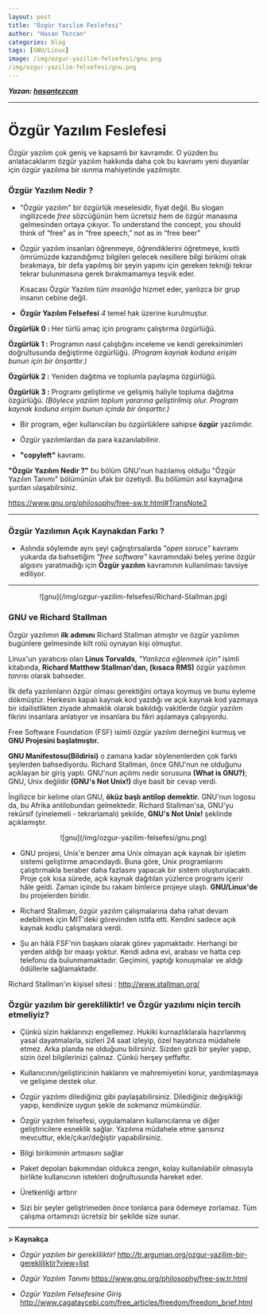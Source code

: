 ```yaml
---
layout: post
title: "Özgür Yazılım Feslefesi"
author: "Hasan Tezcan"
categories: blog
tags: [GNU/Linux]
image: /img/ozgur-yazilim-felsefesi/gnu.png
/img/ozgur-yazilim-felsefesi/gnu.png
---
```



***Yazan: [hasantezcan](https://github.com/hasantezcan)***

---

# Özgür Yazılım Feslefesi

Özgür yazılım çok geniş ve kapsamlı bir kavramdır. O yüzden bu anlatacaklarım özgür yazılım hakkında daha çok bu kavramı yeni duyanlar için özgür yazılıma bir ısınma mahiyetinde yazılmıştır.

### **Özgür Yazılım Nedir ?**

- “Özgür yazılım” bir özgürlük meselesidir, fiyat değil.
Bu slogan ingilizcede *free* sözcüğünün hem ücretsiz hem de özgür manasına gelmesinden ortaya çıkıyor.
      To understand the concept, you should think of “free” as in “free speech,” not as in “free beer”

- Özgür yazılım insanları öğrenmeye, öğrendiklerini öğretmeye, kısıtlı ömrümüzde kazandığımız bilgileri gelecek nesillere bilgi birikimi olrak bırakmaya, bir defa yapılmış bir şeyin yapımı için gereken tekniği tekrar tekrar bulunmasına gerek bırakmamamya teşvik eder.

  Kısacası Özgür Yazılım *tüm insanlığa* hizmet eder, yanlızca bir grup insanın cebine değil.

* **Özgür Yazılım Felsefesi** *4* temel hak üzerine kurulmuştur.

 **Özgürlük 0 :** Her türlü amaç için programı çalıştırma özgürlüğü.

 **Özgürlük 1 :** Programın nasıl çalıştığını inceleme ve kendi gereksinimleri doğrultusunda değiştirme özgürlüğü. *(Program kaynak koduna erişim bunun için bir önşarttır.)*

 **Özgürlük 2 :** Yeniden dağıtma ve toplumla paylaşma özgürlüğü.

 **Özgürlük 3 :** Programı geliştirme ve gelişmiş haliyle topluma dağıtma özgürlüğü. *(Böylece yazılım toplum yararına geliştirilmiş olur. Program kaynak koduna erişim bunun içinde bir önşarttır.)*

- Bir program, eğer kullanıcıları bu özgürlüklere sahipse **özgür** yazılımdır.

- Özgür yazılımlardan da para kazanılabilinir.

- **"copyleft"** kavramı.  

**"Özgür Yazılım Nedir ?"**  bu bölüm GNU'nun hazılamış olduğu "Özgür Yazılım Tanımı" bölümünün ufak bir özetiydi. Bu bölümün asıl kaynağına şurdan ulaşabilrsiniz.

https://www.gnu.org/philosophy/free-sw.tr.html#TransNote2

---

### **Özgür Yazılımın Açık Kaynakdan Farkı ?**

- Aslında söylemde aynı şeyi çağrıştırsalarda *"open soruce"* kavramı yukarda da bahsetiğim *"free software"* kavramındaki beleş yerine özgür algısını yaratmadığı için **Özgür yazılım** kavramının kullanılması tavsiye ediliyor.

---
<p align="center">
  ![gnu](/img/ozgur-yazilim-felsefesi/Richard-Stallman.jpg)
</p>

### **GNU ve Richard Stallman**

Özgür yazılımın **ilk adımını** Richard Stallman atmıştır ve özgür yazılımın bugünlere gelmesinde kilt rolü oynayan kişi olmuştur.

Linux'un yaratıcısı olan **Linus Torvalds**, *"Yanlızca eğlenmek için"* isimli kitabında, **Richard Matthew Stallman'dan, (kısaca RMS)** özgür yazılımın *tanrısı* olarak bahseder.

İlk defa yazılımların özgür olması gerektiğini ortaya koymuş ve bunu eyleme dökmüştür.
Herkesin kapalı kaynak kod yazdığı ve açık kaynak kod yazmaya bir idailistlikten ziyade ahmaklık olarak bakıldığı vakitlerde özgür yazılım fikrini insanlara anlatıyor ve insanlara bu fikri aşılamaya çalışıyordu.

Free Software Foundation (FSF) isimli özgür yazılım derneğini kurmuş ve **GNU Projesini başlatmıştır.**

**GNU Manifestosu(Bildirisi)** o zamana kadar söylenenlerden çok farklı şeylerden bahsediyordu. Richard Stallman, önce GNU'nun ne olduğunu açıklayan bir giriş yaptı. GNU'nun açılımı nedir sorusuna **(What is GNU?)**; GNU, Unix değildir **(GNU's Not Unix!)** diye basit bir cevap verdi.

İngilizce bir kelime olan GNU, **öküz başlı antilop demektir.** GNU'nun logosu da, bu Afrika antilobundan gelmektedir. Richard Stallman'sa, GNU'yu rekürsif (yinelemeli - tekrarlamalı) şekilde, **GNU's Not Unix!** şeklinde açıklamıştır.

<p align="center">
  ![gnu](/img/ozgur-yazilim-felsefesi/gnu.png)
</p>

- GNU projesi, Unix'e benzer ama Unix olmayan açık kaynak bir işletim sistemi geliştirme amacındaydı. Buna göre, Unix programlarını çalıştırmakla beraber daha fazlasını yapacak bir sistem oluşturulacaktı. Proje çok kısa sürede, açık kaynak dağıtılan yüzlerce programı içerir hâle geldi. Zaman içinde bu rakam binlerce projeye ulaştı. **GNU/Linux'de** bu projelerden biridir.

- Richard Stallman, özgür yazılım çalışmalarına daha rahat devam edebilmek için MIT'deki görevinden istifa etti. Kendini sadece açık kaynak kodlu çalışmalara verdi.

- Şu an hâlâ FSF'nin başkanı olarak görev yapmaktadır. Herhangi bir yerden aldığı bir maaşı yoktur. Kendi adına evi, arabası ve hatta cep telefonu da bulunmamaktadır. Geçimini, yaptığı konuşmalar ve aldığı ödüllerle sağlamaktadır.

Richard Stallman'ın kişisel sitesi : http://www.stallman.org/

### **Özgür yazılım bir gerekliliktir! ve Özgür yazılımı niçin tercih etmeliyiz?**

- Çünkü sizin haklarınızı engellemez. Hukiki kurnazlıklarala hazırlanmış yasal dayatmalarla, sizleri 24 saat izleyip, özel hayatınıza müdahele etmez. Arka planda ne olduğunu bilirsiniz. Sizden gizli bir şeyler yapıp, sizin özel bilgilerinizi çalmaz. Çünkü herşey şeffaftır.

- Kullanıcının/geliştiricinin haklarını ve mahremiyetini korur, yardımlaşmaya ve gelişime destek olur.

- Özgür yazılımı dilediğiniz gibi paylaşabilirsiniz. Dilediğiniz değişikliği yapıp, kendinize uygun şekle de sokmanız mümkündür.

- Özgür yazılım felsefesi, uygulamaların kullanıcılarına ve diğer geliştiricilere esneklik sağlar. Yazılıma müdahele etme şansınız mevcuttur, ekle/çıkar/değiştir yapabilirsiniz.

- Bilgi birikiminin artmasını sağlar

- Paket depoları bakımından oldukca zengın, kolay kullanılabilir olmasıyla birlikte kullanıcının istekleri doğrultusunda hareket eder.

- Üretkenliği arttırır
- Sizi bir şeyler geliştrimeden önce tonlarca para ödemeye zorlamaz. Tüm çalışma ortamınızı ücretsiz bir şekilde size sunar.






---
**> Kaynakça**
- *Özgür yazılım bir gerekliliktir!*
 http://tr.arguman.org/ozgur-yazilim-bir-gerekliliktir?view=list

- *Özgür Yazılım Tanımı*
https://www.gnu.org/philosophy/free-sw.tr.html

- *Özgür Yazılım Felsefesine Giriş*
http://www.cagataycebi.com/free_articles/freedom/freedom_brief.html
